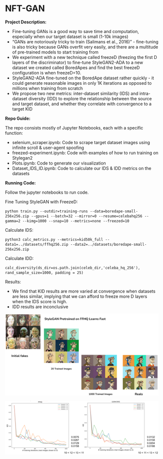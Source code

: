 # NFT-GAN

**Project Description:**
- Fine-tuning GANs is a good way to save time and computation, especially when our target dataset is small (1-10k images)
- “GANs are notoriously tricky to train (Salimans et al., 2016)” - fine-tuning is also tricky because GANs overfit very easily, and there are a multitude of pre-trained models to start training from
- We experiment with a new technique called freezeD (freezing the first D layers of the discriminator) to fine-tune StyleGAN2-ADA to a new dataset we created called BoredApes and find the best freezeD configuration is when freezeD=10. 
- StyleGAN2-ADA fine-tuned on the BoredApe dataset rather quickly - it could generate reasonable images in only 1K iterations as opposed to millions when training from scratch
- We propose two new metrics: inter-dataset similarity (IDS) and intra-dataset diversity (IDD) to explore the relationship between the source and target dataset, and whether they correlate with convergence to a target KID


**Repo Guide:**


The repo consists mostly of Jupyter Notebooks, each with a specific function:

- selenium_scraper.ipynb: Code to scrape target dataset images using infinite scroll & user-agent spoofing
- freezed-experiment.ipynb: Code with examples of how to run training on Stylegan2
- Plots.ipynb: Code to generate our visualization
- Dataset_IDS_ID.ipynb: Code to calculate our IDS & IDD metrics on the datasets


**Running Code:**

Follow the jupyter notebooks to run code. 


Fine Tuning StyleGAN with FreezeD: 
```
python train.py --outdir=training-runs --data=boredape-small-256x256.zip --gpus=1 --batch=32 --mirror=0 --resume=celebahq256 --gamma=2 --kimg=1000 --snap=10 --metrics=none --freezed=10
```

Calculate IDS:
```
python3 calc_metrics.py --metrics=kid50k_full --data1=../datasets/ffhq256.zip --data2=../datasets/boredape-small-256x256.zip
```
Calculate IDD:
```
calc_diversity(ds_dir=os.path.join(celeb_dir,'celeba_hq_256'), rand_sample_size=1000, padding = 25)
```

Results:
- We find that KID results are more varied at convergence when datasets are less similar, implying that we can afford to freeze more D layers when the IDS score is high.
- IDD results are inconclusive

![alt text](https://github.com/ravishrawal/NFT-GAN/blob/main/GAN_output.png?raw=true)

![alt text](https://github.com/ravishrawal/NFT-GAN/blob/main/GAN_plots.png?raw=true)

